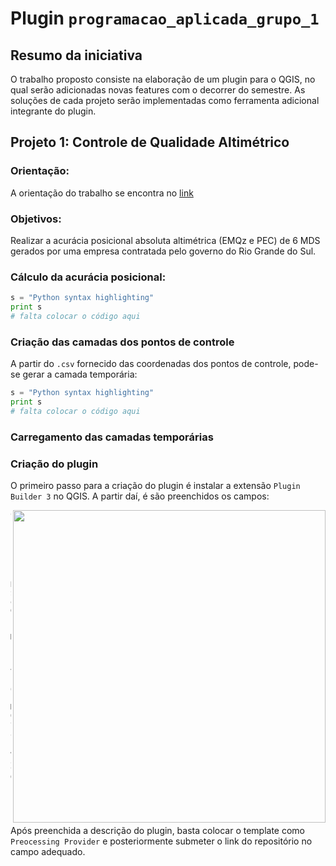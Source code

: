 # Plugin ```programacao_aplicada_grupo_1```

## Resumo da iniciativa

O trabalho proposto consiste na elaboração de um plugin para o QGIS, no qual serão adicionadas novas features com o decorrer do semestre. As soluções de cada projeto serão implementadas como ferramenta adicional integrante do plugin.

## Projeto 1: Controle de Qualidade Altimétrico

### Orientação:
A orientação do trabalho se encontra no [link](https://drive.google.com/file/d/1NM3SGzX03Ivp08Ya7gNVz9yaU5UBTaZG/view?usp=drive_web&authuser=3)

### Objetivos:
Realizar a acurácia posicional absoluta altimétrica (EMQz e PEC) de 6 MDS gerados por uma empresa contratada pelo governo do Rio Grande do Sul. 

### Cálculo da acurácia posicional:
```python
s = "Python syntax highlighting"
print s
# falta colocar o código aqui
```

### Criação das camadas dos pontos de controle

A partir do ```.csv``` fornecido das coordenadas dos pontos de controle, pode-se gerar a camada temporária:

```python
s = "Python syntax highlighting"
print s
# falta colocar o código aqui
```

### Carregamento das camadas temporárias

### Criação do plugin

O primeiro passo para a criação do plugin é instalar a extensão ```Plugin Builder 3``` no QGIS. A partir daí, é são preenchidos os campos:

<img align="right" src="https://user-images.githubusercontent.com/99846391/229716623-ceaf920a-0bba-4159-b1b4-8e179b933a9d.png" width="500">


```
Class name: ProgramacaoAplicadaGrupo1 

Plugin name: ProgramacaoAplicadaGrupo1

Description: Solução do Grupo 1

Module name: programacao_aplicada_grupo1

Version number: 0.11

Minimum QGIS version: 3.22

Author / Company: Grupo 1

Email: borba.philipe@ime.eb.br
```

Após preenchida a descrição do plugin, basta colocar o template como ```Preocessing Provider``` e posteriormente submeter o link do repositório no campo adequado.   
